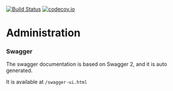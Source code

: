 [![Build Status](https://api.travis-ci.org/symbiote-h2020/Administration.svg?branch=staging)](https://api.travis-ci.org/symbiote-h2020/Administration)
[![codecov.io](https://codecov.io/github/symbiote-h2020/Administration/branch/staging/graph/badge.svg)](https://codecov.io/github/symbiote-h2020/Administration)

# Administration

### Swagger

The swagger documentation is based on Swagger 2, and it is auto generated.

It is available at `/swagger-ui.html`
